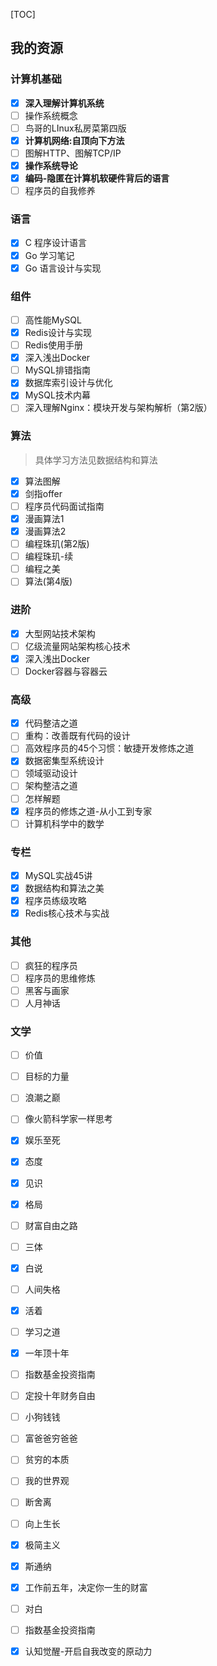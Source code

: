 [TOC]

## 我的资源



### 计算机基础

-   [x] **深入理解计算机系统**
-   [ ] 操作系统概念
-   [ ] 鸟哥的LInux私房菜第四版
-   [x] **计算机网络:自顶向下方法**
-   [ ] 图解HTTP、图解TCP/IP
-   [x] **操作系统导论**
-   [x] **编码-隐匿在计算机软硬件背后的语言**
-   [ ] 程序员的自我修养

### 语言

-   [x] C 程序设计语言
-   [x] Go 学习笔记
-   [x] Go 语言设计与实现

### 组件

-   [ ] 高性能MySQL
-   [x] Redis设计与实现
-   [ ] Redis使用手册
-   [x] 深入浅出Docker
-   [ ] MySQL排错指南
-   [x] 数据库索引设计与优化
-   [x] MySQL技术内幕
-   [ ] 深入理解Nginx：模块开发与架构解析（第2版）

### 算法

>   具体学习方法见数据结构和算法

-   [x] 算法图解
-   [x] 剑指offer
-   [ ] 程序员代码面试指南
-   [x] 漫画算法1
-   [x] 漫画算法2
-   [ ] 编程珠玑(第2版)
-   [ ] 编程珠玑-续 
-   [ ] 编程之美
-   [ ] 算法(第4版)

### 进阶

-   [x] 大型网站技术架构
-   [ ] 亿级流量网站架构核心技术
-   [x] 深入浅出Docker
-   [ ] Docker容器与容器云

### 高级

- [x] 代码整洁之道
- [ ] 重构：改善既有代码的设计
- [ ] 高效程序员的45个习惯：敏捷开发修炼之道
- [x] 数据密集型系统设计
- [ ] 领域驱动设计
- [ ] 架构整洁之道
- [ ] 怎样解题
- [x] 程序员的修炼之道-从小工到专家
- [ ] 计算机科学中的数学

### 专栏

- [x] MySQL实战45讲
- [x] 数据结构和算法之美
- [x] 程序员练级攻略
- [x] Redis核心技术与实战

### 其他

-   [ ] 疯狂的程序员
-   [ ] 程序员的思维修炼
-   [ ] 黑客与画家
-   [ ] 人月神话

### 文学

-   [ ] 价值
-   [ ] 目标的力量
-   [ ] 浪潮之巅
-   [ ] 像火箭科学家一样思考
-   [x] 娱乐至死
-   [x] 态度 
-   [x] 见识 
-   [x] 格局
-   [ ] 财富自由之路
-   [ ] 三体
-   [x] 白说
-   [ ] 人间失格
-   [x] 活着
-   [ ] 学习之道
-   [x] 一年顶十年
-   [ ] 指数基金投资指南
-   [ ] 定投十年财务自由
-   [ ] 小狗钱钱
-   [ ] 富爸爸穷爸爸
-   [ ] 贫穷的本质
-   [ ] 我的世界观
-   [ ] 断舍离
-   [ ] 向上生长
-   [x] 极简主义
-   [x] 斯通纳
-   [x] 工作前五年，决定你一生的财富
-   [ ] 对白
-   [ ] 指数基金投资指南
-   [x] 认知觉醒-开启自我改变的原动力

